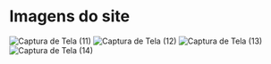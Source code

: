 # Imagens do site

![Captura de Tela (11)](https://github.com/user-attachments/assets/032561bc-f4bb-405a-b8d8-82edbbb8f669)
![Captura de Tela (12)](https://github.com/user-attachments/assets/a3b5d73f-240a-4682-930f-3369cfde4a54)
![Captura de Tela (13)](https://github.com/user-attachments/assets/ae217449-25c0-4102-a41b-56b28999b3dd)
![Captura de Tela (14)](https://github.com/user-attachments/assets/0affece2-c9cf-4ed3-acf4-a0f0ad6182cb)
